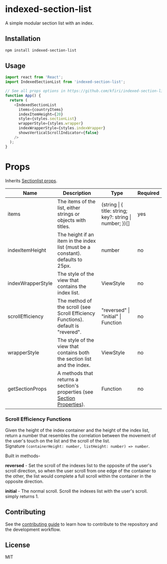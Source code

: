 # indexed-section-list

A simple modular section list with an index.

## Installation

```sh
npm install indexed-section-list
```

## Usage

```js
import react from 'React';
import IndexedSectionList from 'indexed-section-list';

// See all props options in https://github.com/kfiri/indexed-section-list#props
function App() {
  return (
    <IndexedSectionList
      items={countryItems}
      indexItemHeight={20}
      style={styles.sectionList}
      wrapperStyle={styles.wrapper}
      indexWrapperStyle={styles.indexWrapper}
      showsVerticalScrollIndicator={false}
    />
  );
}
```

# Props

Inherits [Sectionlist props](https://reactnative.dev/docs/sectionlist#props).

| Name              | Description                                                                                                                          | Type                                                     | Required |
| ----------------- | ------------------------------------------------------------------------------------------------------------------------------------ | -------------------------------------------------------- | -------- |
| items             | The items of the list, either strings or objects with titles.                                                                        | (string \| { title: string; key?: string \| number; })[] | yes      |
| indexItemHeight   | The height if an item in the index list (must be a constant). defaults to 25px.                                                      | number                                                   | no       |
| indexWrapperStyle | The style of the view that contains the index list.                                                                                  | ViewStyle                                                | no       |
| scrollEfficiency  | The method of the scroll (see Scroll Efficiency Functions). default is "revered".                                                    | "reversed" \| "initial" \| Function                      | no       |
| wrapperStyle      | The style of the view that contains both the section list and the index.                                                             | ViewStyle                                                | no       |
| getSectionProps   | A methods that returns a section's properties (see [Section Properties](https://reactnative.dev/docs/sectionlist#type-definitions)). | Function                                                 | no       |

### Scroll Efficiency Functions

Given the height of the index container and the height of the index list, return a number that resembles the correlation between the movement of the user's touch on the list and the scroll of the list.  
Signature `(containerHeight: number, listHeight: number) => number`.

Built in methods-

**reversed** - Set the scroll of the indexes list to the opposite of the user's scroll direction,
so when the user scroll from one edge of the container to the other, the list would complete a full scroll within the container in the opposite direction.

**initial** - The normal scroll. Scroll the indexes list with the user's scroll. simply returns 1.

## Contributing

See the [contributing guide](CONTRIBUTING.md) to learn how to contribute to the repository and the development workflow.

## License

MIT
